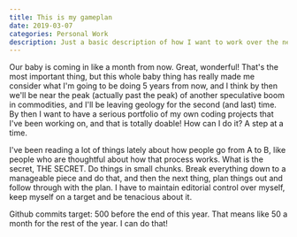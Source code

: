 ```yaml
---
title: This is my gameplan
date: 2019-03-07
categories: Personal Work
description: Just a basic description of how I want to work over the next few months
---
```


Our baby is coming in like a month from now. Great, wonderful! That's the most important thing, but this whole baby thing has really made me consider what I'm going to be doing 5 years from now, and I think by then we'll be near the peak (actually past the peak) of another speculative boom in commodities, and I'll be leaving geology for the second (and last) time. By then I want to have a serious portfolio of my own coding projects that I've been working on, and that is totally doable! How can I do it? A step at a time. 

I've been reading a lot of things lately about how people go from A to B, like people who are thoughtful about how that process works. What is the secret, THE SECRET. Do things in small chunks. Break everything down to a manageable piece and do that, and then the next thing, plan things out and follow through with the plan. I have to maintain editorial control over myself, keep myself on a target and be tenacious about it.

Github commits target: 500 before the end of this year. That means like 50 a month for the rest of the year. I can do that!